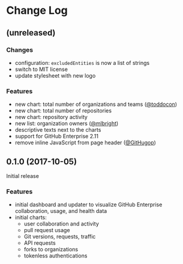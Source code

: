 # Change Log

## (unreleased)

### Changes

- configuration: `excludedEntities` is now a list of strings
- switch to MIT license
- update stylesheet with new logo

### Features

- new chart: total number of organizations and teams ([@toddocon](https://github.com/toddocon))
- new chart: total number of repositories
- new chart: repository activity
- new list: organization owners ([@mlbright](https://github.com/mlbright))
- descriptive texts next to the charts
- support for GitHub Enterprise 2.11
- remove inline JavaScript from page header ([@GitHugop](https://github.com/GitHugop))

## 0.1.0 (2017-10-05)

Initial release

### Features

- initial dashboard and updater to visualize GitHub Enterprise collaboration, usage, and health data
- initial charts:
  - user collaboration and activity
  - pull request usage
  - Git versions, requests, traffic
  - API requests
  - forks to organizations
  - tokenless authentications
